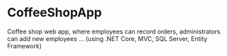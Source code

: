 # CoffeeShopApp
 Coffee shop web app, where employees can record orders, administrators can add new employees ... (using .NET Core, MVC, SQL Server, Entity Framework)
